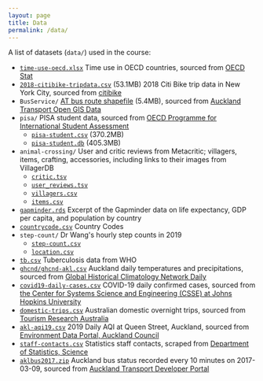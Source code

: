 ```yaml
---
layout: page
title: Data
permalink: /data/
---
```


A list of datasets (`data/`) used in the course:

* [`time-use-oecd.xlsx`](https://github.com/STATS-UOA/stats220/raw/master/lectures/data/time-use-oecd.xlsx) Time use in OECD countries, sourced from [OECD Stat](https://stats.oecd.org/Index.aspx?DataSetCode=TIME_USE)
* [`2018-citibike-tripdata.csv`](https://github.com/STATS-UOA/stats220/releases/download/v1.0/2018-citibike-tripdata.csv) (53.1MB) 2018 Citi Bike trip data in New York City, sourced from [citibike](https://www.citibikenyc.com/system-data)
* `BusService/` [AT bus route shapefile](https://opendata.arcgis.com/datasets/d5a4db7acb5a45a9a4f1bd08a3f0f0a6_2.zip?outSR=%7B%22latestWkid%22%3A2193%2C%22wkid%22%3A2193%7D) (5.4MB), sourced from [Auckland Transport Open GIS Data](https://data-atgis.opendata.arcgis.com/datasets/bus-route/data?geometry=169.841%2C-37.610%2C179.685%2C-36.072)
* `pisa/` PISA student data, sourced from [OECD Programme for International Student Assessment](https://www.oecd.org/pisa/)
  + [`pisa-student.csv`](https://github.com/STATS-UOA/stats220/releases/download/v2.0/pisa-student.csv) (370.2MB)
  + [`pisa-student.db`](https://github.com/STATS-UOA/stats220/releases/download/v2.0/pisa-student.db) (405.3MB)
* `animal-crossing/` User and critic reviews from Metacritic; villagers, items, crafting, accessories, including links to their images from VillagerDB
  + [`critic.tsv`](https://github.com/rfordatascience/tidytuesday/raw/master/data/2020/2020-05-05/critic.tsv)
  + [`user_reviews.tsv`](https://github.com/rfordatascience/tidytuesday/raw/master/data/2020/2020-05-05/user_reviews.tsv)
  + [`villagers.csv`](https://github.com/rfordatascience/tidytuesday/raw/master/data/2020/2020-05-05/villagers.csv)
  + [`items.csv`](https://github.com/rfordatascience/tidytuesday/raw/master/data/2020/2020-05-05/items.csv)
* [`gapminder.rds`](https://raw.github.com/STATS-UOA/stats220/master/lectures/data/gapminder.rds) Excerpt of the Gapminder data on life expectancy, GDP per capita, and population by country
* [`countrycode.csv`](https://raw.githubusercontent.com/STATS-UOA/stats220/master/lectures/data/countrycode.csv) Country Codes
* `step-count/` Dr Wang's hourly step counts in 2019
  + [`step-count.csv`](https://raw.githubusercontent.com/STATS-UOA/stats220/master/lectures/data/step-count/step-count.csv)
  + [`location.csv`](https://raw.githubusercontent.com/STATS-UOA/stats220/master/lectures/data/step-count/location.csv)
* [`tb.csv`](https://raw.githubusercontent.com/STATS-UOA/stats220/master/lectures/data/tb.csv) Tuberculosis data from WHO
* [`ghcnd/ghcnd-akl.csv`](https://raw.githubusercontent.com/STATS-UOA/stats220/master/lectures/data/ghcnd/ghcnd-akl.csv) Auckland daily temperatures and precipitations, sourced from [Global Historical Climatology Network Daily](https://www.ncdc.noaa.gov/ghcnd-data-access)
* [`covid19-daily-cases.csv`](https://raw.githubusercontent.com/STATS-UOA/stats220/master/lectures/data/covid19-daily-cases.csv) COVID-19 daily confirmed cases, sourced from [the Center for Systems Science and Engineering (CSSE) at Johns Hopkins University](https://github.com/CSSEGISandData/COVID-19)
* [`domestic-trips.csv`](https://raw.githubusercontent.com/STATS-UOA/stats220/master/lectures/data/domestic-trips.csv) Australian domestic overnight trips, sourced from [Tourism Research Australia](https://www.tra.gov.au)
* [`akl-aqi19.csv`](https://raw.githubusercontent.com/STATS-UOA/stats220/master/lectures/data/akl-aqi19.csv) 2019 Daily AQI at Queen Street, Auckland, sourced from [Environment Data Portal, Auckland Council](https://environmentauckland.org.nz/Data/Dataset)
* [`staff-contacts.csv`](https://raw.githubusercontent.com/STATS-UOA/stats220/master/lectures/data/staff-contacts.csv) Statistics staff contacts, scraped from [Department of Statistics, Science](http://www.science.auckland.ac.nz/people/search#?search=&page=%d&rows=20&category=staff&orderBy=lastname&filterOrganisation=STATS)
* [`aklbus2017.zip`](https://raw.githubusercontent.com/STATS-UOA/stats220/master/lectures/data/aklbus2017.zip) Auckland bus status recorded every 10 minutes on 2017-03-09, sourced from [Auckland Transport Developer Portal](https://dev-portal.at.govt.nz)
